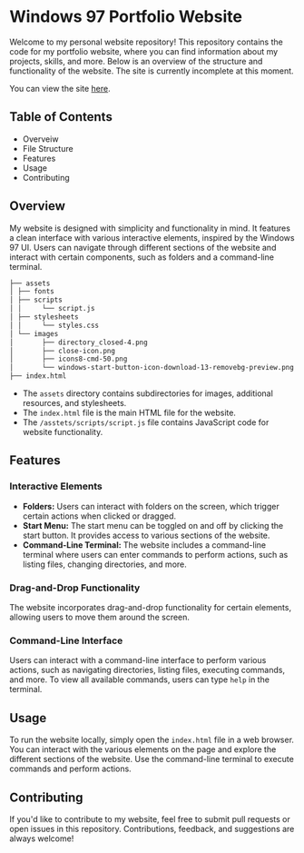 # Windows 97 Portfolio Website

Welcome to my personal website repository! This repository contains the code for my portfolio website, where you can find information about my projects, skills, and more. Below is an overview of the structure and functionality of the website. The site is currently incomplete at this moment.

You can view the site [here](https://paulkabzz.github.io/windows-97/).

## Table of Contents

+ Overveiw
+ File Structure
+ Features
+ Usage 
+ Contributing

## Overview

My website is designed with simplicity and functionality in mind. It features a clean interface with various interactive elements, inspired by the Windows 97 UI. Users can navigate through different sections of the website and interact with certain components, such as folders and a command-line terminal.

``` bash
├── assets
│ ├── fonts
│ ├── scripts
│ │     └── script.js
│ ├── stylesheets
│ │     └── styles.css
│ └── images
│       ├── directory_closed-4.png
│       ├── close-icon.png
│       ├── icons8-cmd-50.png
│       └── windows-start-button-icon-download-13-removebg-preview.png
├── index.html
```

+ The ``assets`` directory contains subdirectories for images, additional resources, and stylesheets.
+ The ``index.html`` file is the main HTML file for the website.
+ The ``/asstets/scripts/script.js`` file contains JavaScript code for website functionality.

## Features

### Interactive Elements

+ **Folders:** Users can interact with folders on the screen, which trigger certain actions when clicked or dragged.
+ **Start Menu:** The start menu can be toggled on and off by clicking the start button. It provides access to various sections of the website.
+ **Command-Line Terminal:** The website includes a command-line terminal where users can enter commands to perform actions, such as listing files, changing directories, and more.

### Drag-and-Drop Functionality

The website incorporates drag-and-drop functionality for certain elements, allowing users to move them around the screen.

### Command-Line Interface

Users can interact with a command-line interface to perform various actions, such as navigating directories, listing files, executing commands, and more. To view all available commands, users can type ``help`` in the terminal.

## Usage

To run the website locally, simply open the ``index.html`` file in a web browser. You can interact with the various elements on the page and explore the different sections of the website. Use the command-line terminal to execute commands and perform actions.

## Contributing

If you'd like to contribute to my website, feel free to submit pull requests or open issues in this repository. Contributions, feedback, and suggestions are always welcome!


